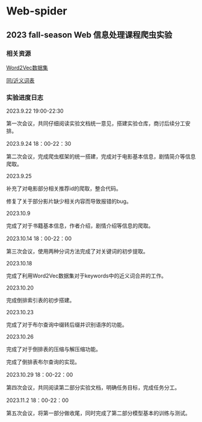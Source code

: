 # Web-spider

## 2023 fall-season Web 信息处理课程爬虫实验

### 相关资源
[Word2Vec数据集](https://github.com/chatopera/Synonyms)

[同/近义词表](https://github.com/guotong1988/chinese_dictionary)

### 实验进度日志
2023.9.22 19:00-22:30

第一次会议，共同仔细阅读实验文档统一意见，搭建实验仓库，商讨后续分工安排。

2023.9.24 18：00-22：30

第二次会议，完成爬虫框架的统一搭建，完成对于电影基本信息，剧情简介等信息爬取。

2023.9.25

补充了对电影部分相关推荐id的爬取，整合代码。

修复了关于部分影片缺少相关内容而导致报错的bug。

2023.10.9

完成了对于书籍基本信息，作者介绍，剧情介绍等信息的爬取。

2023.10.14 18：00-22：00

第三次会议，使用两种分词方法完成了对关键词的初步提取。

2023.10.18

完成了利用Word2Vec数据集对于keywords中的近义词合并的工作。

2023.10.20

完成倒排索引表的初步搭建。

2023.10.23

完成了对于布尔查询中缀转后缀并识别语序的功能。

2023.10.26

完成了对于倒排表的压缩与解压缩功能。

完成了倒排表布尔查询的实现。

2023.10.29 18：00-22：00

第四次会议，共同阅读第二部分实验文档，明确任务目标，完成任务分工。

2023.11.2 18：00-22：00

第五次会议，将第一部分做收尾，同时完成了第二部分模型基本的训练与测试。
